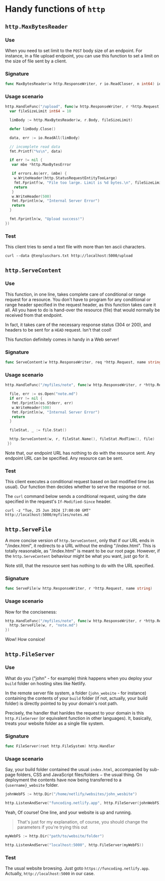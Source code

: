 # Handy functions of `http`

## `http.MaxBytesReader`

### Use

When you need to set limit to the `POST` body size of an endpoint. For instance, in a file upload endpoint, you can use this function to set a limit on the size of file sent by a client.

### Signature

```go
func MaxBytesReader(w http.ResponseWriter, r io.ReadCloser, n int64) io.ReadCloser
```

### Usage scenario

```go
http.HandleFunc("/upload", func(w http.ResponseWriter, r *http.Request) {
  var fileSizeLimit int64 = 10

  limBody := http.MaxBytesReader(w, r.Body, fileSizeLimit)

  defer limBody.Close()

  data, err := io.ReadAll(limBody)

  // incomplete read data
  fmt.Printf("%s\n", data)

  if err != nil {
   var mbe *http.MaxBytesError

   if errors.As(err, &mbe) {
    w.WriteHeader(http.StatusRequestEntityTooLarge)
    fmt.Fprintf(w, "File too large. Limit is %d bytes.\n", fileSizeLimit)
    return
   }
   w.WriteHeader(500)
   fmt.Fprintln(w, "Internal Server Error")
   return
  }

  fmt.Fprintln(w, "Upload success!")
})
```

### Test

This client tries to send a text file with more than ten ascii characters.

```curl
curl --data @tenpluschars.txt http://localhost:5000/upload
```

## `http.ServeContent`

### Use

This function, in one line, takes complete care of conditional or range request for a resource. You don't have to program for any conditional or range header specified in the request header, as this function takes care it all. All you have to do is hand-over the resource (file) that would normally be received from that endpoint.

In fact, it takes care of the necessary response status (304 or 200), and headers to be sent for a `HEAD` request. Isn't that cool!

This function definitely comes in handy in a Web server!

### Signature

```go
func ServeContent(w http.ResponseWriter, req *http.Request, name string, modtime time.Time, content io.ReadSeeker)
```

### Usage scenario

```go
http.HandleFunc("/myfiles/note", func(w http.ResponseWriter, r *http.Request) {

  file, err := os.Open("note.md")
  if err != nil {
   fmt.Fprintln(os.Stderr, err)
   w.WriteHeader(500)
   fmt.Fprintln(w, "Internal Server Error")
   return
  }

  fileStat, _ := file.Stat()

  http.ServeContent(w, r, fileStat.Name(), fileStat.ModTime(), file)
 })
```

Note that, our endpoint URL has nothing to do with the resource sent. Any endpoint URL can be specified. Any resource can be sent.

### Test

This client executes a conditional request based on last modified time (as usual). Our function then decides whether to serve the response or not.

The `curl` command below sends a conditional request, using the date specified in the request's `If-Modified-Since` header.

```curl
curl -z "Tue, 25 Jun 2024 17:00:00 GMT" http://localhost:5000/myfiles/notes.md
```

## `http.ServeFile`

A more concise version of `http.ServeContent`, only that if our URL ends in "/index.html", it redirects to a URL without the ending "/index.html". This is totally reasonable, as "/index.html" is meant to be our root page. However, if the `http.ServeContent` behaviour might be what you want, just go for it.

Note still, that the resource sent has nothing to do with the URL specified.

### Signature

```go
func ServeFile(w http.ResponseWriter, r *http.Request, name string)
```

### Usage scenario

Now for the conciseness:

```go
http.HandleFunc("/myfiles/note", func(w http.ResponseWriter, r *http.Request) {
  http.ServeFile(w, r, "note.md")
})
```

Wow! How consice!

## `http.FileServer`

### Use

What do you ("john" - for example) think happens when you deploy your `build` folder on hosting sites like Netlify.

In the remote server file system, a folder (`john_website` - for instance) containing the contents of your `build` folder (if not, actually, your build folder) is directly pointed to by your domain's root path.

Precisely, the handler that hanldes the request to your domain is this `http.FileServer` (or equivalent function in other languages). It, basically, treats your website folder as a single file system.

### Signature

```go
func FileServer(root http.FileSystem) http.Handler
```

### Usage scenario

Say, your build folder contained the usual `index.html`, accompanied by sub-page folders, CSS and JavaScript files/folders $-$ the usual thing. On deployment the contents have now being transferred to a `{username}_website` folder.

```go
johnWebFS := http.Dir("/home/netlify/websites/john_wesbite")

http.ListenAndServe("funcoding.netlify.app", http.FileServer(johnWebFS))
```

Yeah, Of course! One line, and your website is up and running.

> That's just for my explanation, of course, you should change the parameters if you're trying this out

```go
myWebFS := http.Dir("path/to/website/folder")

http.ListenAndServe("localhost:5000", http.FileServer(myWebFS))
```

### Test

The usual website browsing. Just goto `https://funcoding.netlify.app`. Actually, `http://localhost:5000` in our case.
